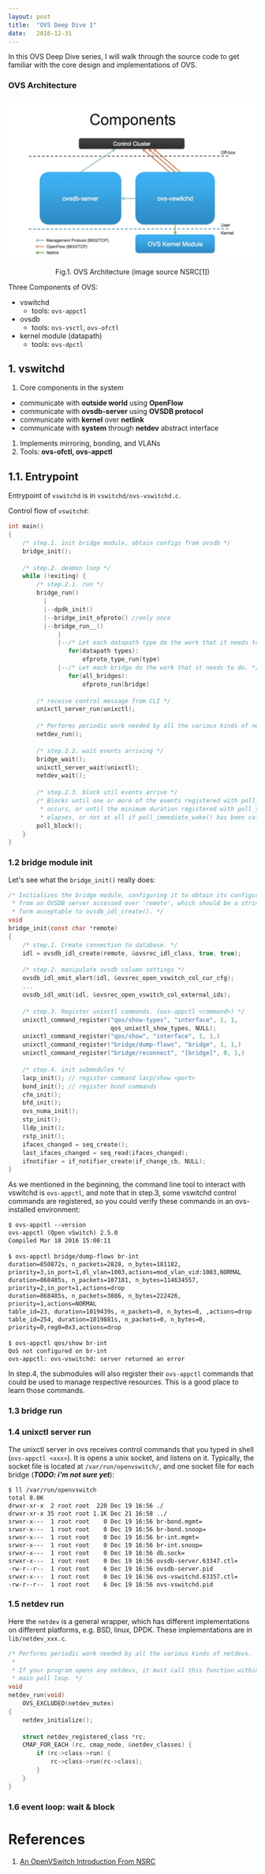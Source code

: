 ```yaml
---
layout: post
title:  "OVS Deep Dive 1"
date:   2016-12-31
---
```


<p class="intro"><span class="dropcap">I</span>n this OVS Deep Dive series,
I will walk through the source code to get familiar with the core design
and implementations of OVS.
</p>

### OVS Architecture
<p align="center"><img src="/assets/img/ovs_arch.jpg"></p>
<p align="center">Fig.1. OVS Architecture (image source NSRC[1])</p>

Three Components of OVS:

* vswitchd
  * tools: `ovs-appctl`
* ovsdb
  * tools: `ovs-vsctl`, `ovs-ofctl`
* kernel module (datapath)
  * tools: `ovs-dpctl`

## 1. vswitchd
1. Core components in the system
  * communicate with **outside world** using **OpenFlow**
  * communicate with **ovsdb-server** using **OVSDB protocol**
  * communicate with **kernel** over **netlink**
  * communicate with **system** through **netdev** abstract interface
1. Implements mirroring, bonding, and VLANs
1. Tools: **ovs-ofctl, ovs-appctl**

## 1.1. Entrypoint
Entrypoint of `vswitchd` is in `vswitchd/ovs-vswitchd.c`.

Control flow of `vswitchd`:

```c
int main()
{
    /* step.1. init bridge module, obtain configs from ovsdb */
    bridge_init();

    /* step.2. deamon loop */
    while (!exiting) {
        /* step.2.1. run */
        bridge_run()
          |
          |--dpdk_init()
          |--bridge_init_ofproto() //only once
          |--bridge_run__()
              |
              |--/* Let each datapath type do the work that it needs to do. */
                 for(datapath types):
                     ofproto_type_run(type)
              |--/* Let each bridge do the work that it needs to do. */
                 for(all_bridges):
                     ofproto_run(bridge)

        /* receive control message from CLI */
        unixctl_server_run(unixctl);

        /* Performs periodic work needed by all the various kinds of netdevs */
        netdev_run();

        /* step.2.2. wait events arriving */
        bridge_wait();
        unixctl_server_wait(unixctl);
        netdev_wait();

        /* step.2.3. block util events arrive */
        /* Blocks until one or more of the events registered with poll_fd_wait()
         * occurs, or until the minimum duration registered with poll_timer_wait()
         * elapses, or not at all if poll_immediate_wake() has been called. */
        poll_block();
    }
}
```

### 1.2 bridge module init
Let's see what the `bridge_init()` really does:

```c
/* Initializes the bridge module, configuring it to obtain its configuration
 * from an OVSDB server accessed over 'remote', which should be a string in a
 * form acceptable to ovsdb_idl_create(). */
void
bridge_init(const char *remote)
{
    /* step.1. Create connection to database. */
    idl = ovsdb_idl_create(remote, &ovsrec_idl_class, true, true);

    /* step.2. manipulate ovsdb column settings */
    ovsdb_idl_omit_alert(idl, &ovsrec_open_vswitch_col_cur_cfg);
    ...
    ovsdb_idl_omit(idl, &ovsrec_open_vswitch_col_external_ids);

    /* step.3. Register unixctl commands. (ovs-appctl <command>) */
    unixctl_command_register("qos/show-types", "interface", 1, 1,
                             qos_unixctl_show_types, NULL);
    unixctl_command_register("qos/show", "interface", 1, 1,)
    unixctl_command_register("bridge/dump-flows", "bridge", 1, 1,)
    unixctl_command_register("bridge/reconnect", "[bridge]", 0, 1,)

    /* step.4. init submodules */
    lacp_init(); // register command lacp/show <port>
    bond_init(); // register bond commands
    cfm_init();
    bfd_init();
    ovs_numa_init();
    stp_init();
    lldp_init();
    rstp_init();
    ifaces_changed = seq_create();
    last_ifaces_changed = seq_read(ifaces_changed);
    ifnotifier = if_notifier_create(if_change_cb, NULL);
}
```

As we mentioned in the beginning, the command line tool to interact with
vswitchd is
`ovs-appctl`, and note that in step.3, some vswitchd control commands are
registered, so you could verify these commands in an ovs-installed environment:

```shell
$ ovs-appctl --version
ovs-appctl (Open vSwitch) 2.5.0
Compiled Mar 18 2016 15:00:11

$ ovs-appctl bridge/dump-flows br-int
duration=850872s, n_packets=2828, n_bytes=181182, priority=3,in_port=1,dl_vlan=1003,actions=mod_vlan_vid:1003,NORMAL
duration=868485s, n_packets=107181, n_bytes=114634557, priority=2,in_port=1,actions=drop
duration=868485s, n_packets=3886, n_bytes=222426, priority=1,actions=NORMAL
table_id=23, duration=1019439s, n_packets=0, n_bytes=0, ,actions=drop
table_id=254, duration=1019881s, n_packets=0, n_bytes=0, priority=0,reg0=0x3,actions=drop

$ ovs-appctl qos/show br-int
QoS not configured on br-int
ovs-appctl: ovs-vswitchd: server returned an error
```

In step.4, the submodules will also register their `ovs-appctl` commands that
could be used to manage respective resources. This is a good place to learn
those commands.

### 1.3 bridge run

### 1.4 unixctl server run
The unixctl server in ovs receives control commands that
you typed in shell (`ovs-appctl <xxx>`). It is opens a unix socket, and listens
on it. Typically, the socket file is located at `/var/run/openvswitch/`, and
one socket file for each bridge (***TODO: i'm not sure yet***):

```shell
$ ll /var/run/openvswitch
total 8.0K
drwxr-xr-x  2 root root  220 Dec 19 16:56 ./
drwxr-xr-x 35 root root 1.1K Dec 21 16:58 ../
srwxr-x---  1 root root    0 Dec 19 16:56 br-bond.mgmt=
srwxr-x---  1 root root    0 Dec 19 16:56 br-bond.snoop=
srwxr-x---  1 root root    0 Dec 19 16:56 br-int.mgmt=
srwxr-x---  1 root root    0 Dec 19 16:56 br-int.snoop=
srwxr-x---  1 root root    0 Dec 19 16:56 db.sock=
srwxr-x---  1 root root    0 Dec 19 16:56 ovsdb-server.63347.ctl=
-rw-r--r--  1 root root    6 Dec 19 16:56 ovsdb-server.pid
srwxr-x---  1 root root    0 Dec 19 16:56 ovs-vswitchd.63357.ctl=
-rw-r--r--  1 root root    6 Dec 19 16:56 ovs-vswitchd.pid
```


### 1.5 netdev run
Here the `netdev` is a general wrapper, which has different implementations on
different platforms, e.g. BSD, linux, DPDK. These implementations are in
`lib/netdev_xxx.c`.

```c
/* Performs periodic work needed by all the various kinds of netdevs.
 *
 * If your program opens any netdevs, it must call this function within its
 * main poll loop. */
void
netdev_run(void)
    OVS_EXCLUDED(netdev_mutex)
{
    netdev_initialize();

    struct netdev_registered_class *rc;
    CMAP_FOR_EACH (rc, cmap_node, &netdev_classes) {
        if (rc->class->run) {
            rc->class->run(rc->class);
        }
    }
}
```

### 1.6 event loop: wait & block

# References
1. [An OpenVSwitch Introduction From NSRC](https://www.google.com.hk/url?sa=t&rct=j&q=&esrc=s&source=web&cd=8&cad=rja&uact=8&ved=0ahUKEwiy6sCB_pXRAhWKnpQKHblDC2wQFgg-MAc&url=https%3A%2F%2Fnsrc.org%2Fworkshops%2F2014%2Fnznog-sdn%2Fraw-attachment%2Fwiki%2FAgenda%2FOpenVSwitch.pdf&usg=AFQjCNFg9VULvEmHMXQAsuTOE6XLH6WbzQ&sig2=UlVrLltLct2F_xjgnqZiOA)
